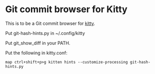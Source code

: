# Git commit browser for Kitty

This is to be a Git commit browser for [kitty](https://sw.kovidgoyal.net/kitty/).

Put git-hash-hints.py in ~/.config/kitty

Put git_show_diff in your PATH.

Put the following in kitty.conf:

    map ctrl+shift+p>g kitten hints --customize-processing git-hash-hints.py